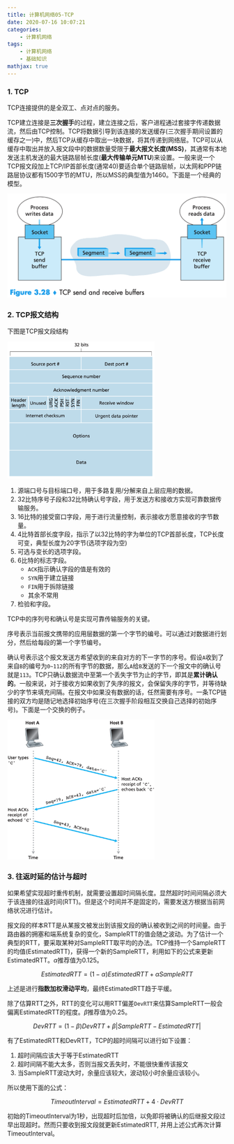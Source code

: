 ```yaml
---
title: 计算机网络05-TCP
date: 2020-07-16 10:07:21
categories:
	- 计算机网络
tags:
	- 计算机网络
	- 基础知识
mathjax: true
---
```


### 1. TCP

TCP连接提供的是全双工、点对点的服务。

TCP建立连接是**三次握手**的过程，建立连接之后，客户进程通过套接字传递数据流，然后由TCP控制。TCP将数据引导到该连接的发送缓存(三次握手期间设置的缓存之一)中，然后TCP从缓存中取出一块数据，将其传递到网络层。TCP可以从缓存中取出并放入报文段中的数据数量受限于**最大报文长度(MSS)**，其通常有本地发送主机发送的最大链路层帧长度(**最大传输单元MTU**)来设置。一般来说一个TCP报文段加上TCP/IP首部长度(通常40)要适合单个链路层帧，以太网和PPP链路层协议都有1500字节的MTU，所以MSS的典型值为1460。下面是一个经典的模型。

<img src="计算机网络05-TCP/01.png" alt="image-20200717231532669" style="zoom:50%;" />

### 2. TCP报文结构

下图是TCP报文段结构

<img src="计算机网络05-TCP/02.png" alt="image-20200717231832043" style="zoom: 33%;" />

1. 源端口号与目标端口号，用于多路复用/分解来自上层应用的数据。
2. 32比特序号子段和32比特确认号字段，用于发送方和接收方实现可靠数据传输服务。
3. 16比特的接受窗口字段，用于进行流量控制，表示接收方愿意接收的字节数量。
4. 4比特首部长度字段，指示了以32比特的字为单位的TCP首部长度，TCP长度可变，典型长度为20字节(选项字段为空)
5. 可选与变长的选项字段。
6. 6比特的标志字段。
   - `ACK`指示确认字段的值是有效的
   - `SYN`用于建立链接
   - `FIN`用于拆除链接
   - 其余不常用
7. 检验和字段。

TCP中的序列号和确认号是实现可靠传输服务的关键。

序号表示当前报文携带的应用层数据的第一个字节的编号。可以通过对数据进行划分，然后给每段的第一个字节编号。

确认号表示这个报文发送方希望收到的来自对方的下一字节的序号。假设`A`收到了来自`B`的编号为`0~112`的所有字节的数据，那么`A`给`B`发送的下一个报文中的确认号就是`113`。TCP只确认数据流中至第一个丢失字节为止的字节，即其是**累计确认的**。一般来说，对于接收方如果收到了失序的报文，会保留失序的字节，并等待缺少的字节来填充间隔。在报文中如果没有数据的话，任然需要有序号。一条TCP链接的双方均是随记地选择初始序号(在三次握手阶段相互交换自己选择的初始序号)。下面是一个交换的例子。

<img src="计算机网络05-TCP/03.png" alt="image-20200717234515942" style="zoom: 33%;" />

### 3. 往返时延的估计与超时

如果希望实现超时重传机制，就需要设置超时间隔长度。显然超时时间间隔必须大于该连接的往返时间(RTT)。但是这个时间并不是固定的，需要发送方根据当前网络状况进行估计。

报文段的样本RTT是从某报文被发出到该报文段的确认被收到之间的时间量。由于路由器的拥塞和端系统复杂的变化，SampleRTT的值会随之波动。为了估计一个典型的RTT，要采取某种对SampleRTT取平均的办法。TCP维持一个SampleRTT的均值(EstimatedRTT)，获得一个新的SampleRTT，利用如下的公式来更新EstimatedRTT。$\alpha$推荐值为0.125。

$$EstimatedRTT = (1 - \alpha) EstimatedRTT + \alpha SampleRTT$$

上述是进行**指数加权滑动平均**，最终EstimatedRTT趋于平缓。

除了估算RTT之外，RTT的变化可以用RTT偏差`DevRTT`来估算SampleRTT一般会偏离EstimatedRTT的程度。$\beta$推荐值为0.25。

$$DevRTT = (1 - \beta)  DevRTT + \beta |SampleRTT - EstimatedRTT|$$

有了EstimatedRTT和DevRTT，TCP的超时间隔可以进行如下设置：

1. 超时间隔应该大于等于EstimatedRTT
2. 超时间隔不能大太多，否则当报文丢失时，不能很快重传该报文
3. 当SampleRTT波动大时，余量应该较大，波动较小时余量应该较小。

所以使用下面的公式：

$$TimeoutInterval = EstimatedRTT + 4 \cdot DevRTT$$

初始的TimeoutInterval为1秒，出现超时后加倍，以免即将被确认的后继报文段过早出现超时。然而只要收到报文段就更新EstimatedRTT, 并用上述公式再次计算TimeoutInterval。

